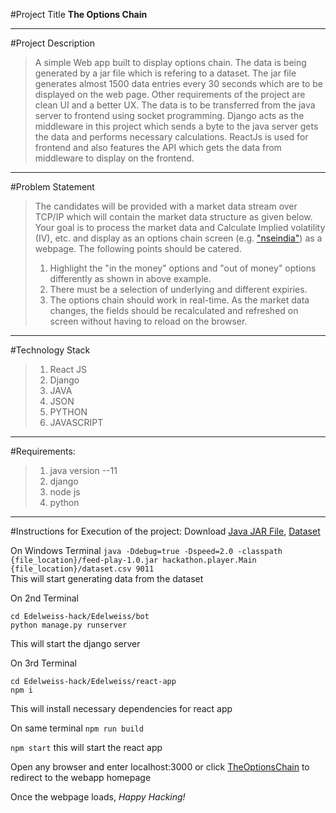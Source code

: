 #Project Title
**The Options Chain**

---

#Project Description
>A simple Web app built to display options chain. The data is being generated by a jar file which is refering to a dataset. The jar file generates almost 1500 data entries every 30 seconds which are to be displayed on the web page. Other requirements of the project are clean UI and a better UX. The data is to be transferred from the java server to frontend using socket programming. Django acts as the middleware in this project which sends a byte to the java server gets the data and performs necessary calculations. ReactJs is used for frontend and also features the API which gets the data from middleware to display on the frontend.

--- 

#Problem Statement
>The candidates will be provided with a market data stream over TCP/IP which will contain the market data structure as given below. Your goal is to process the market data and Calculate Implied volatility (IV), etc. and display as an options chain screen (e.g. ["nseindia"](https://www.nseindia.com/option-chain)) as a webpage. The following points should be catered.
>1. Highlight the "in the money" options and "out of money" options differently as shown in above example.
>2. There must be a selection of underlying and different expiries.
>3. The options chain should work in real-time. As the market data changes, the fields should be recalculated and refreshed on screen without having to reload on the browser.

---

#Technology Stack
> 1. React JS
> 2. Django
> 3. JAVA
> 4. JSON
> 5. PYTHON
> 6. JAVASCRIPT

---

#Requirements:
> 1. java version --11 
> 2. django 
> 3. node js
> 4. python

---

#Instructions for Execution of the project:
Download [Java JAR File](feed-play-1.0.jar), [Dataset](https://www.techgig.com/files/contest_upload_files/dataset_(3).zip)

On Windows Terminal
`java -Ddebug=true -Dspeed=2.0 -classpath {file_location}/feed-play-1.0.jar hackathon.player.Main {file_location}/dataset.csv 9011`  
This will start generating data from the dataset

On 2nd Terminal
```
cd Edelweiss-hack/Edelweiss/bot 
python manage.py runserver
``` 
This will start the django server

On 3rd Terminal
```
cd Edelweiss-hack/Edelweiss/react-app
npm i
``` 
This will install necessary dependencies for react app

On same terminal
`npm run build`

`npm start` 
this will start the react app

Open any browser and enter localhost:3000 or click [TheOptionsChain](http://localhost:3000) to redirect to the webapp homepage 

Once the webpage loads, 
_Happy Hacking!_
